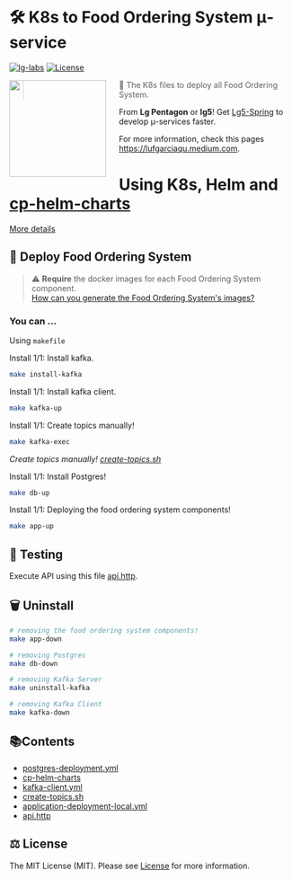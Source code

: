 # 🛠️ K8s to Food Ordering System μ-service
[![lg-labs][0]][1]
[![License][2]][LIC]

<img src="https://avatars.githubusercontent.com/u/105936384?s=400&u=290ae673580a956864a07d4aef8e4448372a836b&v=4" align="left" width="172px" height="172px"/>
<img align="left" width="0" height="172px" hspace="10"/>

> 👋 The K8s files to deploy all Food Ordering System.
>

From **Lg Pentagon** or **lg5**! Get [Lg5-Spring][4] to develop μ-services faster.

For more information, check this pages https://lufgarciaqu.medium.com.
<h1></h1>

# Using K8s, Helm and [cp-helm-charts](helm%2Fcp-helm-charts)

[More details][4]


## 🚀 Deploy Food Ordering System
> ⚠️ **Require** the docker images for each Food Ordering System component.     
> [How can you generate the Food Ordering System's images?][5]

### You can ...
Using `makefile`

Install 1/1: Install kafka.

```bash
make install-kafka 
```

Install 1/1: Install kafka client.
```bash
make kafka-up 
```

Install 1/1: Create topics manually!

```bash
make kafka-exec

```
_Create topics manually! [create-topics.sh](create-topics.sh)_

Install 1/1: Install Postgres!
```bash
make db-up
```

Install 1/1: Deploying the food ordering system components!
```bash
make app-up
```
## 🧪 Testing
Execute API using this file [api.http](api.http).

## 🗑️ Uninstall

```bash
# removing the food ordering system components!
make app-down
```
```bash
# removing Postgres
make db-down
```
```bash
# removing Kafka Server
make uninstall-kafka
```
```bash
# removing Kafka Client
make kafka-down
```


## 📚Contents

* [postgres-deployment.yml](postgres-deployment.yml)
* [cp-helm-charts](helm%2Fcp-helm-charts)
* [kafka-client.yml](kafka-client.yml)
* [create-topics.sh](create-topics.sh)
* [application-deployment-local.yml](application-deployment-local.yml)
* [api.http](api.http)


## ⚖️ License

The MIT License (MIT). Please see [License][LIC] for more information.


[0]: https://img.shields.io/badge/LgLabs-community-blue?style=flat-square
[1]: https://lufgarciaqu.medium.com
[2]: https://img.shields.io/badge/license-MIT-green?style=flat-square

[4]: https://github.com/confluentinc/cp-helm-charts
[5]: https://github.com/lg-labs/food-ordering-system


[LIC]: LICENSE

[img1]: https://github.com/lg-labs-pentagon/lg-labs-boot-parent/assets/105936384/31c27db8-1e77-478d-a38e-7acf6ba2571c
